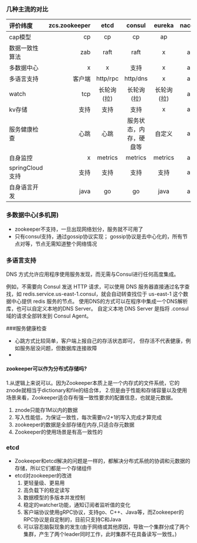 ### 几种主流的对比

| 评价纬度  | zcs.zookeeper |  etcd | consul | eureka | nacos
|:-----|-----:|:-----:|:-----:|:-----:|:-----:|
|cap模型 |  cp  |   cp  | cp | ap |  |
|数据一致性算法 |  zab  |   raft  | raft | x | a |
|多数据中心 |  x  |   x  | 支持 | x | a |
|多语言支持 |  客户端  |   http/rpc  | http/dns | x | a |
|watch |  tcp  |   长轮询(拉) | 长轮询(拉) | 长轮询(拉) | a |
|kv存储 |  支持  |   支持  | 支持 | x | a |
|服务健康检查 |  心跳  |   心跳  |服务状态，内存，硬盘等 | 自定义 | a |
|自身监控 |  x  |   metrics  | metrics | metrics | a |
|springCloud支持 |  支持  |   支持  | 支持 | 支持 | a |
|自身语言开发 |  java  |   go  | go | java | a |


### 多数据中心(多机房)
* zookeeper不支持，一旦出现网络划分，服务就不可用了
* 只有consul支持，通过gossip协议实现； gossip协议是去中心化的，所有节点对等，节点无需知道整个网络情况

### 多语言支持
DNS 方式允许应用程序使用服务发现，而无需与Consul进行任何高度集成。

例如，不需要向 Consul 发送 HTTP 请求，可以使用 DNS 服务器直接通过名字查找，如 redis.service.us-east-1.consul，就会自动转查找位于 us-east-1 这个数据中心提供 redis 服务的节点。
使用DNS的方式可以在程序中集成一个DNS解析库，也可以自定义本地的DNS Server。
自定义本地 DNS Server 是指将 .consul域的请求全部转发到 Consul Agent。


###服务健康检查
* 心跳方式比较简单，客户端上报自己的存活状态即可， 但存活不代表健康，例如服务层没问题，但数据库连接故障
* 


#### zookeeper可以作为分布式存储吗?
1.从逻辑上来说可以。因为Zookeeper本质上是一个内存式的文件系统，它的znode就相当于dictionary和file的结合体，
2.但是由于性能和存储容量以及使用场景来看，Zookeeper适合存有强一致性要求的配置信息，也就是元数据。
   1. znode只能存1M以内的数据
   2. 写入性能低，为保证一致性，每次需要n/2+1的写入完成才算完成
   3. zookeeper的数据是全部存储在内存,只适合存元数据
   4. Zookeeper的使用场景是有高一致性的
   
### etcd
- Zookeeper和etcd解决的问题是一样的，都解决分布式系统的协调和元数据的存储，所以它们都是一个存储组件
- etcd对zookeeper的改进
   1. 更轻量级、更易用
   2. 高负载下的稳定读写
   3. 数据模型的多版本并发控制
   4. 稳定的watcher功能，通知订阅者监听值的变化
   5. 客户端协议使用gRPC协议，支持go、C++、Java等，而Zookeeper的RPC协议是自定制的，目前只支持C和Java
   6. 可以容忍脑裂现象的发生(由于网络或其他原因，导致一个集群分成了两个集群，产生了两个leader同时工作，此时集群不在具备读写一致性。)